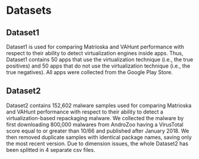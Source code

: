 # Datasets

## Dataset1

Dataset1 is used for comparing Matrioska and VAHunt performance with respect to their ability to detect virtualization engines inside apps. Thus, Dataset1 contains 50 apps that use the virtualization technique (i.e., the true positives) and 50 apps that do not use the virtualization technique (i.e., the true negatives). All apps were collected from the Google Play Store.

## Dataset2

Dataset2 contains 152,602 malware samples used for comparing Matrioska and VAHunt performance with respect to their ability to detect a virtualization-based repackaging malware. We collected the malware by first downloading 800,000 malwares from AndroZoo having a VirusTotal score equal to or greater than 10/66 and published after January 2018. We then removed duplicate samples with identical package names, saving only the most recent version. Due to dimension issues, the whole Dataset2 has been splitted in 4 separate csv files. 
